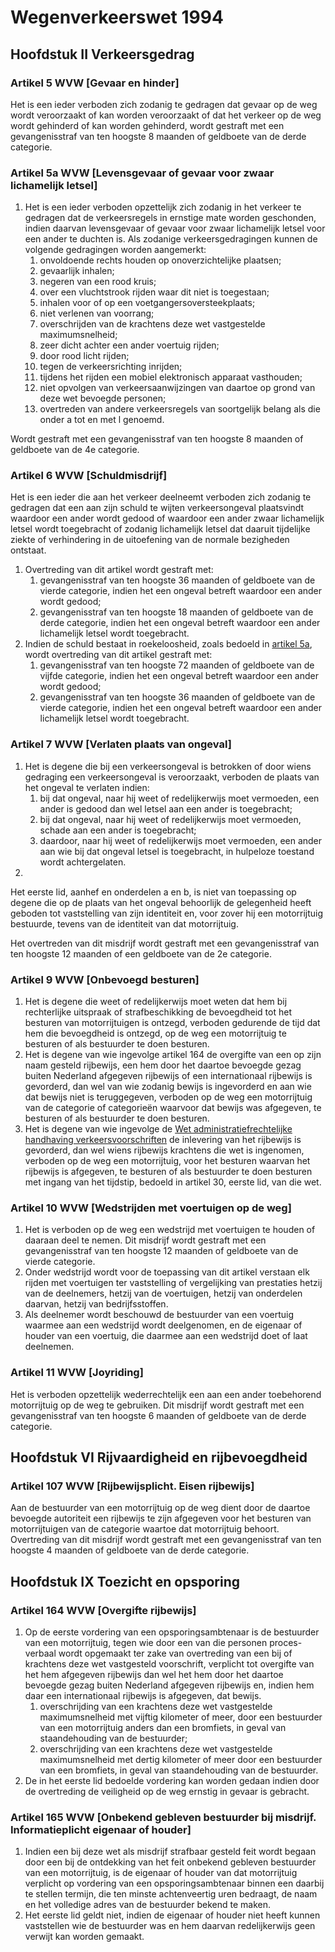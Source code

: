 # Wegenverkeerswet 1994
## Hoofdstuk II Verkeersgedrag
### Artikel 5 WVW [Gevaar en hinder]
Het is een ieder verboden zich zodanig te gedragen dat gevaar op de weg wordt veroorzaakt of kan worden veroorzaakt of dat het verkeer op de weg wordt gehinderd of kan worden gehinderd, wordt gestraft met een gevangenisstraf van ten hoogste 8 maanden of geldboete van de derde categorie.

### Artikel 5a WVW [Levensgevaar of gevaar voor zwaar lichamelijk letsel]
1. Het is een ieder verboden opzettelijk zich zodanig in het verkeer te gedragen dat de verkeersregels in ernstige mate worden geschonden, indien daarvan levensgevaar of gevaar voor zwaar lichamelijk letsel voor een ander te duchten is. Als zodanige verkeersgedragingen kunnen de volgende gedragingen worden aangemerkt:
    1. onvoldoende rechts houden op onoverzichtelijke plaatsen;
    2. gevaarlijk inhalen;
    3. negeren van een rood kruis;
    4. over een vluchtstrook rijden waar dit niet is toegestaan;
    5. inhalen voor of op een voetgangersoversteekplaats;
    6. niet verlenen van voorrang;
    7. overschrijden van de krachtens deze wet vastgestelde maximumsnelheid;
    8. zeer dicht achter een ander voertuig rijden;
    9. door rood licht rijden;
    10. tegen de verkeersrichting inrijden;
    11. tijdens het rijden een mobiel elektronisch apparaat vasthouden;
    12. niet opvolgen van verkeersaanwijzingen van daartoe op grond van deze wet bevoegde personen;
    13. overtreden van andere verkeersregels van soortgelijk belang als die onder a tot en met l genoemd.  

Wordt gestraft met een gevangenisstraf van ten hoogste 8 maanden of geldboete van de 4e categorie.

### Artikel 6 WVW [Schuldmisdrijf]
Het is een ieder die aan het verkeer deelneemt verboden zich zodanig te gedragen dat een aan zijn schuld te wijten verkeersongeval plaatsvindt waardoor een ander wordt gedood of waardoor een ander zwaar lichamelijk letsel wordt toegebracht of zodanig lichamelijk letsel dat daaruit tijdelijke ziekte of verhindering in de uitoefening van de normale bezigheden ontstaat.  

1. Overtreding van dit artikel wordt gestraft met:
    1. gevangenisstraf van ten hoogste 36 maanden of geldboete van de vierde categorie, indien het een ongeval betreft waardoor een ander wordt gedood;
    2. gevangenisstraf van ten hoogste 18 maanden of geldboete van de derde categorie, indien het een ongeval betreft waardoor een ander lichamelijk letsel wordt toegebracht.
1. Indien de schuld bestaat in roekeloosheid, zoals bedoeld in [artikel 5a](#artikel-5a-wvw-levensgevaar-of-gevaar-voor-zwaar-lichamelijk-letsel), wordt overtreding van dit artikel gestraft met:
    1. gevangenisstraf van ten hoogste 72 maanden of geldboete van de vijfde categorie, indien het een ongeval betreft waardoor een ander wordt gedood;
    2. gevangenisstraf van ten hoogste 36 maanden of geldboete van de vierde categorie, indien het een ongeval betreft waardoor een ander lichamelijk letsel wordt toegebracht.

### Artikel 7 WVW [Verlaten plaats van ongeval]
1. Het is degene die bij een verkeersongeval is betrokken of door wiens gedraging een verkeersongeval is veroorzaakt, verboden de plaats van het ongeval te verlaten indien:
    1. bij dat ongeval, naar hij weet of redelijkerwijs moet vermoeden, een ander is gedood dan wel letsel aan een ander is toegebracht;
    2. bij dat ongeval, naar hij weet of redelijkerwijs moet vermoeden, schade aan een ander is toegebracht;
    3. daardoor, naar hij weet of redelijkerwijs moet vermoeden, een ander aan wie bij dat ongeval letsel is toegebracht, in hulpeloze toestand wordt achtergelaten.
2. 
Het eerste lid, aanhef en onderdelen a en b, is niet van toepassing op degene die op de plaats van het ongeval behoorlijk de gelegenheid heeft geboden tot vaststelling van zijn identiteit en, voor zover hij een motorrijtuig bestuurde, tevens van de identiteit van dat motorrijtuig.  

Het overtreden van dit misdrijf wordt gestraft met een gevangenisstraf van ten hoogste 12 maanden of een geldboete van de 2e categorie.

### Artikel 9 WVW [Onbevoegd besturen]
1. Het is degene die weet of redelijkerwijs moet weten dat hem bij rechterlijke uitspraak of strafbeschikking de bevoegdheid tot het besturen van motorrijtuigen is ontzegd, verboden gedurende de tijd dat hem die bevoegdheid is ontzegd, op de weg een motorrijtuig te besturen of als bestuurder te doen besturen.
2. Het is degene van wie ingevolge artikel 164 de overgifte van een op zijn naam gesteld rijbewijs, een hem door het daartoe bevoegde gezag buiten Nederland afgegeven rijbewijs of een internationaal rijbewijs is gevorderd, dan wel van wie zodanig bewijs is ingevorderd en aan wie dat bewijs niet is teruggegeven, verboden op de weg een motorrijtuig van de categorie of categorieën waarvoor dat bewijs was afgegeven, te besturen of als bestuurder te doen besturen.
3. Het is degene van wie ingevolge de [Wet administratiefrechtelijke handhaving verkeersvoorschriften](wet-mulder.md) de inlevering van het rijbewijs is gevorderd, dan wel wiens rijbewijs krachtens die wet is ingenomen, verboden op de weg een motorrijtuig, voor het besturen waarvan het rijbewijs is afgegeven, te besturen of als bestuurder te doen besturen met ingang van het tijdstip, bedoeld in artikel 30, eerste lid, van die wet.

### Artikel 10 WVW [Wedstrijden met voertuigen op de weg]
1. Het is verboden op de weg een wedstrijd met voertuigen te houden of daaraan deel te nemen. Dit misdrijf wordt gestraft met een gevangenisstraf van ten hoogste 12 maanden of geldboete van de vierde categorie.
2. Onder wedstrijd wordt voor de toepassing van dit artikel verstaan elk rijden met voertuigen ter vaststelling of vergelijking van prestaties hetzij van de deelnemers, hetzij van de voertuigen, hetzij van onderdelen daarvan, hetzij van bedrijfsstoffen.
3. Als deelnemer wordt beschouwd de bestuurder van een voertuig waarmee aan een wedstrijd wordt deelgenomen, en de eigenaar of houder van een voertuig, die daarmee aan een wedstrijd doet of laat deelnemen.

### Artikel 11 WVW [Joyriding]
Het is verboden opzettelijk wederrechtelijk een aan een ander toebehorend motorrijtuig op de weg te gebruiken. Dit misdrijf wordt gestraft met een gevangenisstraf van ten hoogste 6 maanden of geldboete van de derde categorie.

## Hoofdstuk VI Rijvaardigheid en rijbevoegdheid
### Artikel 107 WVW [Rijbewijsplicht. Eisen rijbewijs]
Aan de bestuurder van een motorrijtuig op de weg dient door de daartoe bevoegde autoriteit een rijbewijs te zijn afgegeven voor het besturen van motorrijtuigen van de categorie waartoe dat motorrijtuig behoort. Overtreding van dit misdrijf wordt gestraft met een gevangenisstraf van ten hoogste 4 maanden of geldboete van de derde categorie.

## Hoofdstuk IX Toezicht en opsporing
### Artikel 164 WVW [Overgifte rijbewijs]
1. Op de eerste vordering van een opsporingsambtenaar is de bestuurder van een motorrijtuig, tegen wie door een van die personen proces-verbaal wordt opgemaakt ter zake van overtreding van een bij of krachtens deze wet vastgesteld voorschrift, verplicht tot overgifte van het hem afgegeven rijbewijs dan wel het hem door het daartoe bevoegde gezag buiten Nederland afgegeven rijbewijs en, indien hem daar een internationaal rijbewijs is afgegeven, dat bewijs.
    1. overschrijding van een krachtens deze wet vastgestelde maximumsnelheid met vijftig kilometer of meer, door een bestuurder van een motorrijtuig anders dan een bromfiets, in geval van staandehouding van de bestuurder;
    2. overschrijding van een krachtens deze wet vastgestelde maximumsnelheid met dertig kilometer of meer door een bestuurder van een bromfiets, in geval van staandehouding van de bestuurder.
2. De in het eerste lid bedoelde vordering kan worden gedaan indien door de overtreding de veiligheid op de weg ernstig in gevaar is gebracht.

### Artikel 165 WVW [Onbekend gebleven bestuurder bij misdrijf. Informatieplicht eigenaar of houder]
1. Indien een bij deze wet als misdrijf strafbaar gesteld feit wordt begaan door een bij de ontdekking van het feit onbekend gebleven bestuurder van een motorrijtuig, is de eigenaar of houder van dat motorrijtuig verplicht op vordering van een opsporingsambtenaar binnen een daarbij te stellen termijn, die ten minste achtenveertig uren bedraagt, de naam en het volledige adres van de bestuurder bekend te maken.
2. Het eerste lid geldt niet, indien de eigenaar of houder niet heeft kunnen vaststellen wie de bestuurder was en hem daarvan redelijkerwijs geen verwijt kan worden gemaakt.